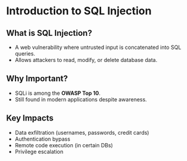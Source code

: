 # Introduction to SQL Injection

## What is SQL Injection?
- A web vulnerability where untrusted input is concatenated into SQL queries.
- Allows attackers to read, modify, or delete database data.

## Why Important?
- SQLi is among the **OWASP Top 10**.
- Still found in modern applications despite awareness.

## Key Impacts
- Data exfiltration (usernames, passwords, credit cards)
- Authentication bypass
- Remote code execution (in certain DBs)
- Privilege escalation
